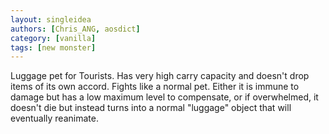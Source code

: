 ```yaml
---
layout: singleidea
authors: [Chris_ANG, aosdict]
category: [vanilla]
tags: [new monster]
---
```

Luggage pet for Tourists. Has very high carry capacity and doesn't drop items of its own accord. Fights like a normal pet. Either it is immune to damage but has a low maximum level to compensate, or if overwhelmed, it doesn't die but instead turns into a normal "luggage" object that will eventually reanimate.
